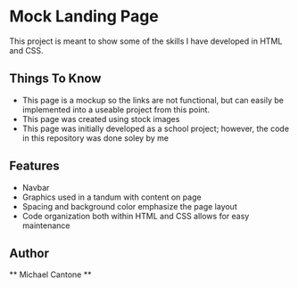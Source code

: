 # Mock Landing Page
This project is meant to show some of the skills I have developed in HTML and CSS.

## Things To Know
- This page is a mockup so the links are not functional, but can easily be implemented into a useable project from this point. 
- This page was created using stock images
- This page was initially developed as a school project; however, the code in this repository was done soley by me

## Features
- Navbar
- Graphics used in a tandum with content on page
- Spacing and background color emphasize the page layout
- Code organization both within HTML and CSS allows for easy maintenance 

## Author
** Michael Cantone ** 
